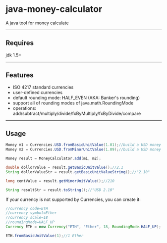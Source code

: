 # java-money-calculator
A java tool for money calculate

***
## Requires
jdk 1.5+

***
## Features
+ ISO 4217 standard currencies
 + user-defined currencies
 + default rounding mode: HALF_EVEN (AKA: Banker's rounding)
 + support all of rounding modes of java.math.RoundingMode
 + operations: add/subtract/multiply/divide/fxByMultiply/fxByDivide/compare

***
## Usage
```java
Money m1 = Currencies.USD.fromBasicUnitValue(1.01);//build a USD money instance by using basic unit, which is dollor.
Money m2 = Currencies.USD.fromMinorUnitValue(1.09);//build a USD money instance by using minor unit, which is cent.

Money result = MoneyCalculator.add(m1, m2);

double dollorValue = result.getBasicUnitValue();//2.1
String dollorValueStr = result.getBasicUnitValueString();//"2.10"

long centValue = result.getMinorUnitValue();//210

String resultStr = result.toString();//"USD 2.10"
```

If your currency is not supported by Currencies, you can create it:
```java
//currency code=ETH
//currency symbol=Ether
//currency scale=18
//roundingMode=HALF_UP
Currency ETH = new Currency("ETH", "Ether", 18, RoundingMode.HALF_UP);

ETH.fromBasicUnitValue(1);//1 Ether
```